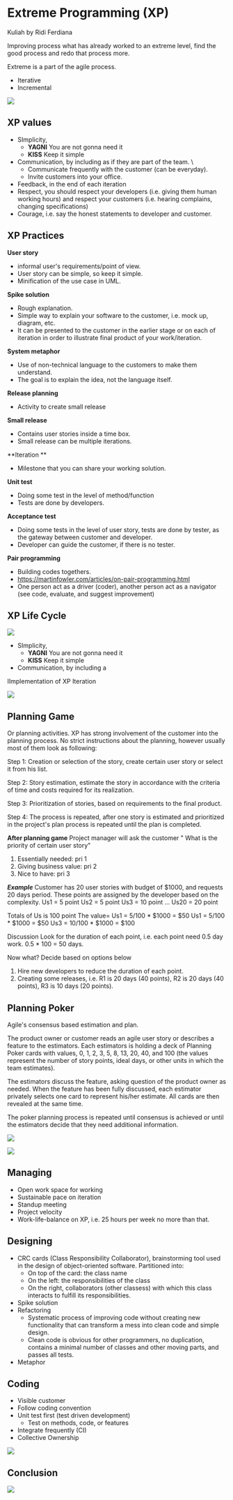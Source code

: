 # Extreme Programming (XP)
Kuliah by Ridi Ferdiana


Improving process what has already worked to an extreme level, find the good process and redo that process more.

Extreme is a part of the agile process.
- Iterative
- Incremental

![](attachments/1.png)

## XP values
- SImplicity,
  - **YAGNI** You are not gonna need it
  - **KISS** Keep it simple
- Communication, by including as if they are part of the team. \
	- Communicate frequently with the customer (can be everyday).
	- Invite customers into your office.
- Feedback, in the end of each iteration
- Respect, you should respect your developers (i.e. giving them human working hours) and respect your customers (i.e. hearing complains, changing specifications)
- Courage, i.e. say the honest statements to developer and customer.

## XP Practices
**User story**
- informal user's requirements/point of view. 
- User story can be simple, so keep it simple.
- Minification of the use case in UML.

**Spike solution** 
- Rough explanation.
- Simple way to explain your software to the customer, i.e. mock up, diagram, etc.
- It can be presented to the customer in the earlier stage or on each of iteration in order to illustrate final product of your work/iteration.

**System metaphor**
- Use of non-technical language to the customers to make them understand.
- The goal is to explain the idea, not the language itself.

**Release planning**
- Activity to create small release

**Small release**
- Contains user stories inside a time box.
- Small release can be multiple iterations.

**Iteration **
- Milestone that you can share your working solution.

**Unit test** 
- Doing some test in the level of method/function
- Tests are done by developers.

**Acceptance test** 
- Doing some tests in the level of user story, tests are done by tester, as the gateway between customer and developer. 
- Developer can guide the customer, if there is no tester.


**Pair programming** 
- Building codes togethers. 
- https://martinfowler.com/articles/on-pair-programming.html
- One person act as a driver (coder), another person act as a navigator (see code, evaluate, and suggest improvement)

## XP Life Cycle
![](attachments/2.png)

- SImplicity,
  - **YAGNI** You are not gonna need it
  - **KISS** Keep it simple
- Communication, by including a

IImplementation of XP Iteration

![](attachments/3.png)

## Planning Game
Or planning activities.
XP has strong involvement of the customer into the planning process. No strict instructions about the planning, however usually most of them look as following:

Step 1: Creation or selection of the story, create certain user story or select it from his list.

Step 2: Story estimation, estimate the story in accordance with the criteria of time and costs required for its realization.

Step 3: Prioritization of stories, based on requirements to the final product.

Step 4: The process is repeated, after one story is estimated and prioritized in the project's plan process is repeated until the plan is completed.

**After planning game**
Project manager will ask the customer " What is the priority of certain user story"
1. Essentially needed: pri 1
2. Giving business value: pri 2
3. Nice to have: pri 3

***Example***
Customer has 20 user stories with budget of $1000, and requests 20 days period.
These points are assigned by the developer based on the complexity.
Us1 = 5 point
Us2 = 5 point
Us3 = 10 point
...
Us20 = 20 point

Totals of Us is 100 point
The value=
Us1 = 5/100 \* $1000 = $50
Us1 = 5/100 \* $1000 = $50
Us3 = 10/100 \* $1000 = $100

Discussion
Look for the duration of each point, i.e. 
each point need 0.5 day work. 0.5 \* 100 = 50 days.

Now what? 
Decide based on options below
1. Hire new developers to reduce the duration of each point.
2. Creating some releases, i.e. R1 is 20 days (40 points), R2 is 20 days (40 points), R3 is 10 days (20 points).



## Planning Poker
Agile's consensus based estimation and plan.

The product owner or customer reads an agile user story or describes a feature to the estimators. Each estimators is holding a deck of Planning Poker cards with values, 0, 1, 2, 3, 5, 8, 13, 20, 40, and 100 (the values represent the number of story points, ideal days, or other units in which the team estimates).

The estimators discuss the feature, asking question of the product owner as needed. When the feature has been fully discussed, each estimator privately selects one card to represent his/her estimate. All cards are then revealed at the same time.

The poker planning process is repeated until consensus is achieved or until the estimators decide that they need additional information.

![](attachments/Pasted%20image%2020211005192952.png)

![](attachments/Pasted%20image%2020211005193133.png)


## Managing
- Open work space for working
- Sustainable pace on iteration
- Standup meeting
- Project velocity
- Work-life-balance on XP, i.e. 25 hours per week no more than that.

## Designing
- CRC cards (Class Responsibility Collaborator), brainstorming tool used in the design of object-oriented software. Partitioned into:
	- On top of the card: the class name
	- On the left: the responsibilities of the class
	- On the right, collaborators (other classess) with which this class interacts to fulfill its responsibilities.
- Spike solution
- Refactoring
	- Systematic process of improving code without creating new functionality that can transform a mess into clean code and simple design.
	- Clean code is obvious for other programmers, no duplication, contains a minimal number of classes and other moving parts, and passes all tests.
- Metaphor

## Coding
- Visible customer
- Follow coding convention
- Unit test first (test driven development)
	- Test on methods, code, or features
- Integrate frequently (CI)
- Collective Ownership

![](attachments/4.png)

## Conclusion
![](attachments/MicrosoftTeams-image.png)